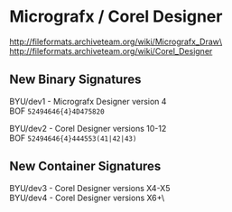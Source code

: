 # Micrografx / Corel Designer
http://fileformats.archiveteam.org/wiki/Micrografx_Draw\
http://fileformats.archiveteam.org/wiki/Corel_Designer

## New Binary Signatures

BYU/dev1 - Micrografx Designer version 4\
BOF ```52494646{4}4D475820```

BYU/dev2 - Corel Designer versions 10-12\
BOF ```52494646{4}444553(41|42|43)```

## New Container Signatures

BYU/dev3 - Corel Designer versions X4-X5\
BYU/dev4 - Corel Designer versions X6+\
